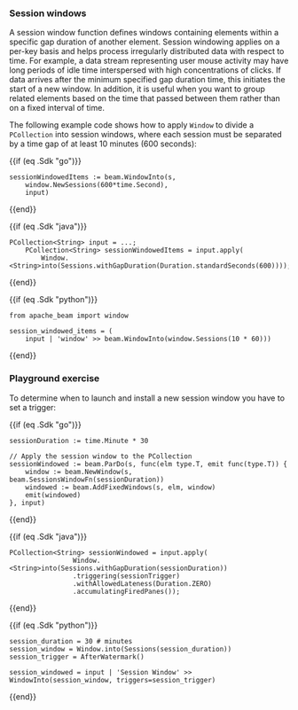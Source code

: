 <!--
Licensed under the Apache License, Version 2.0 (the "License");
you may not use this file except in compliance with the License.
You may obtain a copy of the License at

http://www.apache.org/licenses/LICENSE-2.0

Unless required by applicable law or agreed to in writing, software
distributed under the License is distributed on an "AS IS" BASIS,
WITHOUT WARRANTIES OR CONDITIONS OF ANY KIND, either express or implied.
See the License for the specific language governing permissions and
limitations under the License.
-->

### Session windows

A session window function defines windows containing elements within a specific gap duration of another element. Session windowing applies on a per-key basis and helps process irregularly distributed data with respect to time. For example, a data stream representing user mouse activity may have long periods of idle time interspersed with high concentrations of clicks. If data arrives after the minimum specified gap duration time, this initiates the start of a new window. In addition, it is useful when you want to group related elements based on the time that passed between them rather than on a fixed interval of time.

The following example code shows how to apply `Window` to divide a `PCollection` into session windows, where each session must be separated by a time gap of at least 10 minutes (600 seconds):

{{if (eq .Sdk "go")}}
```
sessionWindowedItems := beam.WindowInto(s,
	window.NewSessions(600*time.Second),
	input)
```
{{end}}

{{if (eq .Sdk "java")}}
```
PCollection<String> input = ...;
    PCollection<String> sessionWindowedItems = input.apply(
        Window.<String>into(Sessions.withGapDuration(Duration.standardSeconds(600))));
```
{{end}}

{{if (eq .Sdk "python")}}
```
from apache_beam import window

session_windowed_items = (
    input | 'window' >> beam.WindowInto(window.Sessions(10 * 60)))
```
{{end}}

### Playground exercise

To determine when to launch and install a new session window you have to set a trigger:

{{if (eq .Sdk "go")}}
```
sessionDuration := time.Minute * 30

// Apply the session window to the PCollection
sessionWindowed := beam.ParDo(s, func(elm type.T, emit func(type.T)) {
    window := beam.NewWindow(s, beam.SessionsWindowFn(sessionDuration))
    windowed := beam.AddFixedWindows(s, elm, window)
    emit(windowed)
}, input)
```
{{end}}

{{if (eq .Sdk "java")}}
```
PCollection<String> sessionWindowed = input.apply(
                Window.<String>into(Sessions.withGapDuration(sessionDuration))
                .triggering(sessionTrigger)
                .withAllowedLateness(Duration.ZERO)
                .accumulatingFiredPanes());
```
{{end}}

{{if (eq .Sdk "python")}}
```
session_duration = 30 # minutes
session_window = Window.into(Sessions(session_duration))
session_trigger = AfterWatermark()

session_windowed = input | 'Session Window' >> WindowInto(session_window, triggers=session_trigger)
```
{{end}}
